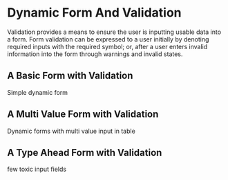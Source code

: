 # Dynamic Form And Validation

Validation provides a means to ensure the user is inputting usable data into a form. Form validation can be expressed to a user initially by denoting required inputs with the required symbol; or, after a user enters invalid information into the form through warnings and invalid states.

## A Basic Form with Validation

Simple dynamic form

## A Multi Value Form with Validation

Dynamic forms with multi value input in table

## A Type Ahead Form with Validation

few toxic input fields

